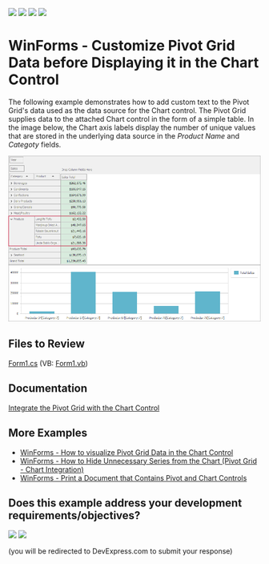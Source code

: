 <!-- default badges list -->
![](https://img.shields.io/endpoint?url=https://codecentral.devexpress.com/api/v1/VersionRange/128581478/24.2.1%2B)
[![](https://img.shields.io/badge/Open_in_DevExpress_Support_Center-FF7200?style=flat-square&logo=DevExpress&logoColor=white)](https://supportcenter.devexpress.com/ticket/details/E2214)
[![](https://img.shields.io/badge/📖_How_to_use_DevExpress_Examples-e9f6fc?style=flat-square)](https://docs.devexpress.com/GeneralInformation/403183)
[![](https://img.shields.io/badge/💬_Leave_Feedback-feecdd?style=flat-square)](#does-this-example-address-your-development-requirementsobjectives)
<!-- default badges end -->

# WinForms - Customize Pivot Grid Data before Displaying it in the Chart Control

The following example demonstrates how to add custom text to the Pivot Grid's data used as the data source for the Chart control. The Pivot Grid supplies data to the attached Chart control in the form of a simple table. In the image below, the Chart axis labels display the number of unique values that are stored in the underlying data source in the _Product Name_ and _Categoty_ fields.

![Pivot Grid - Chart integraton](images/pivotgrid.png)

## Files to Review
<!-- default file list -->
[Form1.cs](./CS/Form1.cs) (VB: [Form1.vb](./VB/Form1.vb))
<!-- default file list end -->

## Documentation

[Integrate the Pivot Grid with the Chart Control](https://docs.devexpress.com/WindowsForms/8748/controls-and-libraries/pivot-grid/data-analysis/integration-with-the-chart-control)

## More Examples 
- [WinForms - How to visualize Pivot Grid Data in the Chart Control](https://github.com/DevExpress-Examples/winforms-visualize-pivot-grid-data-in-chart)
- [WinForms - How to Hide Unnecessary Series from the Chart (Pivot Grid - Chart Integration)](https://github.com/DevExpress-Examples/winforms-pivot-chart-integration-hide-unnecessary-series-from-the-chart)
- [WinForms - Print a Document that Contains Pivot and Chart Controls](https://github.com/DevExpress-Examples/winforms-print-pivot-and-chart-controls)
<!-- feedback -->
## Does this example address your development requirements/objectives?

[<img src="https://www.devexpress.com/support/examples/i/yes-button.svg"/>](https://www.devexpress.com/support/examples/survey.xml?utm_source=github&utm_campaign=winforms-customize-pivot-grid-data-before-displaying-it-in-a-chart-control&~~~was_helpful=yes) [<img src="https://www.devexpress.com/support/examples/i/no-button.svg"/>](https://www.devexpress.com/support/examples/survey.xml?utm_source=github&utm_campaign=winforms-customize-pivot-grid-data-before-displaying-it-in-a-chart-control&~~~was_helpful=no)

(you will be redirected to DevExpress.com to submit your response)
<!-- feedback end -->
